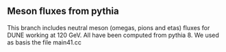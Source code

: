 ## Meson fluxes from pythia

This branch includes neutral meson (omegas, pions and etas) fluxes for DUNE working at 120 GeV. All have been computed from pythia 8. We used as basis the file main41.cc 

